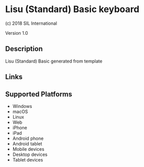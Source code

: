 Lisu (Standard) Basic keyboard
==============

(c) 2018 SIL International

Version 1.0

Description
-----------

Lisu (Standard) Basic generated from template

Links
-----

Supported Platforms
-------------------
 * Windows
 * macOS
 * Linux
 * Web
 * iPhone
 * iPad
 * Android phone
 * Android tablet
 * Mobile devices
 * Desktop devices
 * Tablet devices

